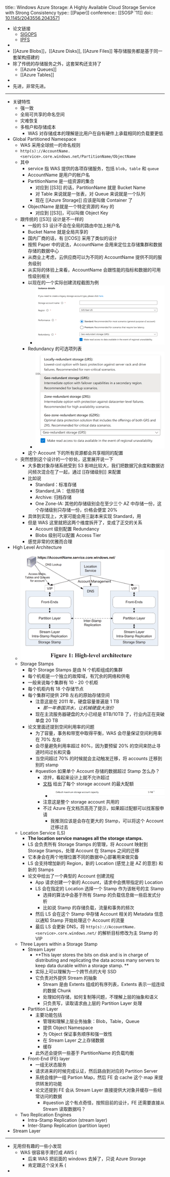 title:: Windows Azure Storage: A Highly Available Cloud Storage Service with Strong Consistency
type:: [[Paper]]
conference:: [[SOSP '11]]
doi:: [10.1145/2043556.2043571](https://dl.acm.org/doi/10.1145/2043556.2043571)

- 论文链接
	- [SIGOPS](https://sigops.org/s/conferences/sosp/2011/current/2011-Cascais/printable/11-calder.pdf)
	- [IPFS](https://cloudflare-ipfs.com/ipfs/bafybeieewxuxmbvkn2xhkpxczsgkhk5phs24fd25rtunnq43w4oeikl4ky)
-
- [[Azure Blobs]]，[[Azure Disks]], [[Azure Files]] 等存储服务都是基于同一套架构搭建的
- 除了传统的存储服务之外，这套架构还支持了
	- [[Azure Queues]]
	- [[Azure Tables]]
-
- 先进，非常先进。
- ---
- 关键特性
	- 强一致
	- 全局可共享的命名空间
	- 灾难恢复
	- 多租户和存储成本
		- WAS 对存储成本的理解是比用户在自有硬件上承载相同的负载要更低
- Global Partitioned Namespace
	- WAS 采用全球统一的命名规则
	- `http(s)://AccountName.<service>.core.windows.net/PartitionName/ObjectName`
	- 其中
		- service 指 WAS 提供的各项存储服务，包括 `blob`，`table` 和 `queue`
		- AccountName 是用户的帐户名
		- PartitionName 是一组资源的集合
			- 对应到 [[S3]] 的话，PartitionName 就是 Bucket Name
			- 对 Table 来说就是一张表，对 Queue 来说就是一个队列
			- 现在 [[Azure Storage]] 应该是叫做 Container 了
		- ObjectName 是就是一个特定资源的 Key 的
			- 对应到 [[S3]]，可以叫做 Object Key
	- 跟传统的 [[S3]] 设计是不一样的
		- 一般的 S3 设计不会在全局的路由中加上帐户名
		- Bucket Name 就是全局共享的
		- 国内厂商的话，有 [[COS]] 采用了类似的设计
		- 按照 Paper 中的说法，AccountName 会用来定位主存储集群和数据存储的数据中心
		- 从商业上考虑，云供应商可以为不同的 AccountName 提供不同的服务级别
		- 从实际的体验上来看，AccountName 会跟性能的指标和数据的可用性级别相关
		- 以现在的一个实际创建流程截图为例
			- ![image.png](../assets/image_1641987746628_0.png)
		- Redundancy 的可选项列表
			- ![image.png](../assets/image_1641987806115_0.png)
		- 这个 Account 下的所有资源都会共享相同的配置
	- 突然想到这个设计的一个妙处，这里展开说一下
		- 大多数对象存储系统受到 S3 影响比较大，我们把数据冗余度和数据访问频次混合在了一起，通过 [[存储级别]] 来配置
		- 比如说
			- Standard：标准存储
			- Standard_IA： 低频存储
			- Archive: 归档存储
			- One Zone-IA: 其他的存储级别会在至少三个 AZ 中存储一份，这个存储级别只存储一份，价格会便宜 20%
		- 具体到实现上，大家可能会用三副本来实现 Standard，用
		- 但是 WAS 这里就把这两个维度拆开了，变成了正交的关系
			- Account 级别配置 Redundancy
			- Blobs 级别可以配置 Access Tier
		- 感觉非常的优雅而合理
- High Level Architecture
	- ![image.png](../assets/image_1641989364550_0.png)
	- Storage Stamps
		- 每个 Storage Stamps 是由 N 个机柜组成的集群
		- 每个机柜是一个独立的故障域，有冗余的网络和供电
		- 一般来说每个集群有 10 - 20 个机柜
		- 每个机柜内有 18 个存储节点
		- 每个集群可提供 2PB 左右的原始存储空间
			- 注意这是在 2011 年，硬盘容量普遍是 1 TB
				- *那一年泰国洪水，让机械硬盘大涨价*
			- 现在主流服务器硬盘的大小已经是 8TB/10TB 了，行业内正在突破单盘 20 TB
		- 论文里面还提到空间利用率的问题
			- 为了容量，事务和带宽中取得平衡，WAS 会尽量保证空间利用率在 70% 左右
			- 会尽量避免利用率超过 80%，因为要预留 20% 的空间来防止寻道时间过长和灾备
			- 当空间超过 70% 的时候就会主动触发迁移，将 accounts 迁移到别的 stamp
			- #question 如果单个 Account 存储的数据超过 Stamp 怎么办？
				- 凉拌，看起来设计上就不允许超过
				- [文档](https://docs.microsoft.com/en-us/azure/storage/common/scalability-targets-standard-account) 给出了每个 storage account 的最大配额
					- ![image.png](../assets/image_1641993632655_0.png)
				- 注意这是整个 storage account 共用的
				- 不过 Azure 在文档页高亮了提示，如果超过配额可以找客服申请
					- 我推测应该是会存在更大的 Stamp，可以将这个 Account 迁移过去
	- Location Service (LS)
		- **The location service manages all the storage stamps.**
		- LS 会负责所有 Storage Stamps 的管理，将 Account 映射到 Storage Stamps，处理 Account 在 Stamps 之间的迁移
		- 它本身会在两个地理位置不同的数据中心部署用来做灾备
		- LS 会支持增加新的 Region，新的 Location (感觉上是 AZ 的意思) 和新的 Stamps
		- 论文中给出了一个典型的 Account 创建流程
			- App 请求创建一个新的 Account，请求中会携带指定的 Location
			- LS 会在指定的 Location 选择一个 Stamp 作为该帐号的主 Stamp
				- 选择的算法中会基于所有 Stamp 的负载信息做一些启发式分析
				- 比如说 Stamp 的存储负载，流量和事务的频次
			- 然后 LS 会在这个 Stamp 中存储 Account 相关的 Metadata 信息以通知 Stamp 开始处理这个 Account 的流量
			- 最后 LS 会更新 DNS，将 `http(s)://AccountName.<service>.core.windows.net/` 的解析目标修改为主 Stamp 的 VIP
	- Three Layers within a Storage Stamp
		- Stream Layer
			- **This layer stores the bits on disk and is in charge of distributing and replicating the data across many servers to keep data durable within a storage stamp. **
			- 实际上可以理解为一个跨节点的大号 SSD
			- 它负责对外提供 Stream 的抽象
				- Stream 是由 Extents 组成的有序列表，Extents 表示一组连续的数据 Chunk
				- 处理如何存储，如何复制等问题，不理解上层的抽象和语义
				- 只负责写，读取请求由上层的 Partition Layer 处理
		- Partition Layer
			- 主要功能包括
				- 管理和理解上层业务抽象：Blob，Table，Queue
				- 提供 Object Namespace
				- 为 Object 保证事务顺序和强一致性
				- 在 Stream Layer 之上存储数据
				- 缓存
			- 此外还会提供一些基于 PartitionName 的负载均衡
		- Front-End (FE) layer
			- 一组无状态服务
			- 请求进来的时候完成认证，然后路由到对应的 Partition Server
			- 系统会维护一组 Partion Map，然后 FE 会 cache 这个 map 来提供转发的功能
			- 论文还提到 FE 会从 Stream Layer 直接提供大对象并缓存一些经常访问的数据
				- #question 这个有点奇怪，按照目前的设计，FE 还需要直接从 Stream 读取数据吗？
	- Two Replication Engines
		- Intra-Stamp Replication (stream layer)
		- Inter-Stamp Replication (partition layer)
- Stream Layer
- ---
- 无用但有趣的一些小发现
	- WAS 很容易手滑打成 AWS (
		- 后来 WAS 把前面的 windows 去掉了，只说 Azure Storage
		- 肯定跟这个没关系 (
-